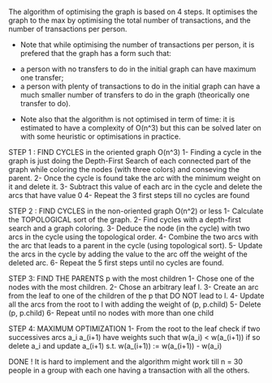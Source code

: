 The algorithm of optimising the graph is based on 4 steps.
It optimises the graph to the max by optimising the total number of transactions, and the number of transactions per person.

* Note that while optimising the number of transactions per person, it is prefered that the graph has a form such that:
- a person with no transfers to do in the initial graph can have maximum one transfer;
- a person with plenty of transactions to do in the initial graph can have a much smaller number of transfers to do in the graph (theorically one transfer to do).

* Note also that the algorithm is not optimised in term of time: it is estimated to have a complexity of O(n^3) but this can be solved later on with some heuristic or optimisations in practice.

STEP 1 : FIND CYCLES in the oriented graph O(n^3)
	1-	Finding a  cycle in the graph is just doing the Depth-First Search of each connected part of the graph while 	coloring the nodes (with three colors) and conseving the parent.
	2-	Once the cycle is found take the arc with the minimum weight on it and delete it.
	3-	Subtract this value of each arc in the cycle and delete the arcs that have value 0
	4-	Repeat the 3 first steps till no cycles are found 

STEP 2 : FIND CYCLES in the non-oriented graph O(n^2) or less
	1- 	Calculate the TOPOLOGICAL sort of the graph.
	2-  Find cycles with a depth-first search and a graph coloring.
	3-	Deduce the node (in the cycle) with two arcs in the cycle using the topological order.
	4-	Combine the two arcs with the arc that leads to a parent in the cycle (using topological sort).
	5-	Update the arcs in the cycle by adding the value to the arc off the weight of the deleted arc.
	6-	Repeat the 5 first steps until no cycles are found.

STEP 3: FIND THE PARENTS  p with the most children
	1-	Chose one of the nodes with the most children.
	2-	Chose an arbitrary leaf l.
	3-	Create an arc from the leaf to one of the children of the p that DO NOT lead to l.
	4-	Update all the arcs from the root to l with adding the weight of (p, p.child)
	5-	Delete (p, p.child)
	6-	Repeat until no nodes with more than one child

STEP 4: MAXIMUM OPTIMIZATION
	1-	From the root to the leaf check if two successives arcs a_i a_(i+1) have weights such that w(a_i) < w(a_(i+1))
	if so delete a_i and update a_(i+1) s.t. w(a_(i+1)) := w(a_(i+1)) - w(a_i)

DONE !
It is hard to implement and the algorithm might work till n = 30 people in a group with each one having a transaction with all the others.
